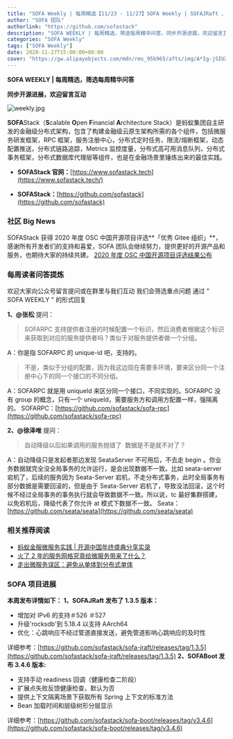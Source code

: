 ```yaml
---
title: "SOFA Weekly | 每周精选【11/23 - 11/27】SOFA Weekly | SOFAJRaft 、SOFABoot发布新版本，SOFAStack 获优秀 Gitee 组织奖"
author: "SOFA 团队"
authorlink: "https://github.com/sofastack"
description: "SOFA WEEKLY | 每周精选，筛选每周精华问答，同步开源进展，欢迎留言互动。"
categories: "SOFA Weekly"
tags: ["SOFA Weekly"]
date: 2020-11-27T15:00:00+08:00
cover: "https://gw.alipayobjects.com/mdn/rms_95b965/afts/img/A*Ig-jSIUZWx0AAAAAAAAAAAAAARQnAQ"
---
```


**SOFA WEEKLY | 每周精选，筛选每周精华问答**

**同步开源进展，欢迎留言互动**

![weekly.jpg](https://gw.alipayobjects.com/mdn/rms_95b965/afts/img/A*ARgKS6SuU7YAAAAAAAAAAAAAARQnAQ)

**SOFA**Stack（**S**calable **O**pen **F**inancial **A**rchitecture Stack）是蚂蚁集团自主研发的金融级分布式架构，包含了构建金融级云原生架构所需的各个组件，包括微服务研发框架，RPC 框架，服务注册中心，分布式定时任务，限流/熔断框架，动态配置推送，分布式链路追踪，Metrics 监控度量，分布式高可用消息队列，分布式事务框架，分布式数据库代理层等组件，也是在金融场景里锤炼出来的最佳实践。

- **SOFAStack 官网：**[https://www.sofastack.tech](https://www.sofastack.tech/)

- **SOFAStack：**[https://github.com/sofastack](https://github.com/sofastack)

### 社区 Big News 

SOFAStack 获得 2020 年度 OSC 中国开源项目评选**「优秀 Gitee 组织」**，感谢所有开发者们的支持和喜爱，SOFA 团队会继续努力，提供更好的开源产品和服务，也期待大家的持续共建。
[2020 年度 OSC 中国开源项目评选结果公布](https://www.oschina.net/question/2918182_2320117)
### 
### 每周读者问答提炼

欢迎大家向公众号留言提问或在群里与我们互动
我们会筛选重点问题
通过 " SOFA WEEKLY " 的形式回复

**1、@张松** 提问：
> SOFARPC 支持提供者注册的时候配置一个标识，然后消费者根据这个标识来获取到对应的服务提供者吗？类似于对服务提供者做一个分组。

A：你是指 SOFARPC 的 unique-id 吧，支持的。
> 不是，类似于分组的配置，因为我这边现在需要多环境，要来区分同一个注册中心下的同一个接口的不同分组。

A：SOFARPC 就是用 uniqueId 来区分同一个接口，不同实现的。SOFARPC 没有 group 的概念，只有一个 uniqueId，需要服务方和调用方配置一样，强隔离的。
SOFARPC：[https://github.com/sofastack/sofa-rpc](https://github.com/sofastack/sofa-rpc)

**2、@徐泽唯** 提问：
> 自动降级以后如果调用的服务抛错了  数据是不是就不对了？

A：自动降级只是发起者那边发现 SeataServer 不可用后，不去走 begin 。你业务数据就完全没全局事务的允许运行，是会出现数据不一致。比如 seata-server 宕机了，后续的服务因为 Seata-Server 宕机，不走分布式事务，此时全局事务有部分数据是需要回滚的，但是由于 Seata-Server 宕机了，导致没法回滚，这个时候不经过全局事务的事务执行就会导致数据不一致。所以说，tc 最好集群搭建，以免宕机后，降级代表了你允许 at 模式下数据不一致。
Seata：[https://github.com/seata/seata](https://github.com/seata/seata)

### 相关推荐阅读

- [蚂蚁金服微服务实践 | 开源中国年终盛典分享实录](https://www.sofastack.tech/blog/sofastack-oschina-2018/)
- [火了 2 年的服务网格究竟给微服务带来了什么？](http://mp.weixin.qq.com/s?__biz=MzUzMzU5Mjc1Nw==&mid=2247486575&idx=1&sn=ad672eddce2ce3f745157cdee56c8a70&chksm=faa0e3b5cdd76aa390f623afb03c9fddd0c489618708089383ccbdd5c95b2fa96012c1a588d1&scene=21)
- [走出微服务误区：避免从单体到分布式单体](http://mp.weixin.qq.com/s?__biz=MzUzMzU5Mjc1Nw==&mid=2247486495&idx=1&sn=73daf2aeb85b61e5d715a7e9f979dc3b&chksm=faa0e3c5cdd76ad3f93cf744e7ca156dbeef0347cde7f215415273782ba29526fb8c589bfeeb&scene=21)

### SOFA 项目进展

**本周发布详情如下：**
**1、SOFAJRaft 发布了 1.3.5 版本：**
- 增加对 IPv6 的支持＃526 ＃527
- 升级'rocksdb'到 5.18.4 以支持 AArch64
- 优化：心跳响应不经过管道直接发送，避免管道影响心跳响应的及时性

详细参考：[https://github.com/sofastack/sofa-jraft/releases/tag/1.3.5](https://github.com/sofastack/sofa-jraft/releases/tag/1.3.5)
**2、SOFABoot 发布 3.4.6 版本:**
- 支持手动 readiness 回调（健康检查二阶段）
- 扩展点失败反馈健康检查，默认为否
- 提供上下文隔离场景下获取所有 Spring 上下文的标准方法
- Bean 加载时间和层级树形分层显示

详细参考：[https://github.com/sofastack/sofa-boot/releases/tag/v3.4.6](https://github.com/sofastack/sofa-boot/releases/tag/v3.4.6)

